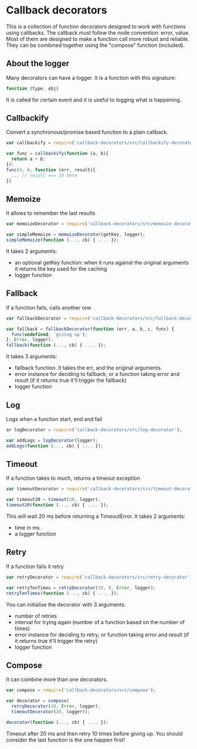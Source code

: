 Callback decorators
===================
This is a collection of function decorators designed to work with functions using callbacks.
The callback must follow the node convention: error, value.
Most of them are designed to make a function call more robust and reliable.
They can be combined together using the "compose" function (included).

About the logger
----------------
Many decorators can have a logger. It is a function with this signature:
```js
function (type, obj)
```
It is called for certain event and it is useful to logging what is happening.

Callbackify
-----------
Convert a synchronous/promise based function to a plain callback.
```js
var callbackify = require('callback-decorators/src/callbackify-decorator');

var func = callbackify(function (a, b){
  return a + b;
});
func(4, 6, function (err, result){
  ... // result === 10 here
})
```

Memoize
-------
It allows to remember the last results
```js
var memoizeDecorator = require('callback-decorators/src/memoize-decorator');

var simpleMemoize = memoizeDecorator(getKey, logger);
simpleMemoize(function (..., cb) { .... });
```
It takes 2 arguments:
* an optional getKey function: when it runs against the original arguments it returns the key used for the caching
* logger function

Fallback
--------
If a function fails, calls another one
```js
var fallbackDecorator = require('callback-decorators/src/fallback-decorator');

var fallback = fallbackDecorator(function (err, a, b, c, func) {
  func(undefined, 'giving up');
}, Error, logger);
fallback(function (..., cb) { .... });
```
It takes 3 arguments:
* fallback function. It takes the err, and the original arguments.
* error instance for deciding to fallback, or a function taking error and result (if it returns true it'll trigger the fallback)
* logger function

Log
---
Logs when a function start, end and fail
```js
ar logDecorator = require('callback-decorators/src/log-decorator');

var addLogs = logDecorator(logger);
addLogs(function (..., cb) { .... });
```

Timeout
-------
If a function takes to much, returns a timeout exception
```js
var timeoutDecorator = require('callback-decorators/src/timeout-decorator');

var timeout20 = timeout(20, logger);
timeout20(function (..., cb) { .... });
```
This will wait 20 ms before returning a TimeoutError.
It takes 2 arguments:
* time in ms
* a logger function

Retry
-----
If a function fails it retry
```js
var retryDecorator = require('callback-decorators/src/retry-decorator');

var retryTenTimes = retryDecorator(10, 0, Error, logger);
retryTenTimes(function (..., cb) { .... });
```
You can initialise the decorator with 3 arguments:
* number of retries
* interval for trying again (number of a function based on the number of times)
* error instance for deciding to retry, or function taking error and result (if it returns true it'll trigger the retry)
* logger function

Compose
-------
It can combine more than one decorators.
```js
var compose = require('callback-decorators/src/compose');

var decorator = compose(
  retryDecorator(10, Error, logger),
  timeoutDecorator(20, logger));

decorator(function (..., cb) { .... });
```
Timeout after 20 ms and then retry 10 times before giving up.
You should consider the last function is the one happen first!
